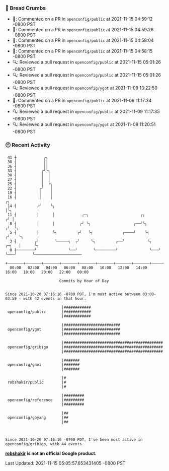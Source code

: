 ### 🍞 Bread Crumbs

 * 💬: Commented on a PR in  `openconfig/public` at 2021-11-15 04:59:12 -0800 PST
 * 💬: Commented on a PR in  `openconfig/public` at 2021-11-15 04:59:26 -0800 PST
 * 💬: Commented on a PR in  `openconfig/public` at 2021-11-15 04:58:04 -0800 PST
 * 💬: Commented on a PR in  `openconfig/public` at 2021-11-15 04:58:15 -0800 PST
 * 🔍: Reviewed a pull request in  `openconfig/public` at 2021-11-15 05:01:26 -0800 PST
 * 🔍: Reviewed a pull request in  `openconfig/public` at 2021-11-15 05:01:26 -0800 PST
 * 🔍: Reviewed a pull request in  `openconfig/ygot` at 2021-11-09 13:22:50 -0800 PST
 * 💬: Commented on a PR in  `openconfig/public` at 2021-11-09 11:17:34 -0800 PST
 * 🔍: Reviewed a pull request in  `openconfig/public` at 2021-11-09 11:17:35 -0800 PST
 * 🔍: Reviewed a pull request in  `openconfig/ygot` at 2021-11-08 11:20:51 -0800 PST

### 🕘 Recent Activity
```
 41 ┼            ╭╮
 38 ┤            ││
 36 ┤            ││
 33 ┤           ╭╯╰╮
 30 ┤           │  │
 27 ┤           │  │
 25 ┤           │  ╰╮
 22 ┤          ╭╯   │
 19 ┤          │    │
 16 ┤          │    │                                                        ╭╮
 14 ┤         ╭╯    ╰╮                                                       │╰╮
 11 ┤         │      │            ╭─╮                       ╭╮              ╭╯ │
  8 ┤         │      │           ╭╯ ╰╮                   ╭──╯╰╮            ╭╯  ╰╮
  5 ┤         │      ╰╮         ╭╯   ╰╮             ╭────╯    ╰╮          ╭╯    ╰╮
  3 ┤        ╭╯       ╰─────╮  ╭╯     ╰╮         ╭──╯          ╰╮   ╭─╮   │      ╰╮
  0 ┼────────╯              ╰──╯       ╰─────────╯              ╰───╯ ╰───╯       ╰─────────────────────
    +───────+───────+───────+───────+───────+───────+───────+───────+───────+───────+───────+───────+────
  00:00   02:00   04:00   06:00   08:00   10:00   12:00   14:00   16:00   18:00   20:00   22:00   00:00   

						Commits by Hour of Day


Since 2021-10-20 07:16:16 -0700 PDT, I'm most active between 03:00-03:59 - with 42 events in that hour.

```



```
                         |############
 openconfig/public       |############
                         |############

                         |#########################
 openconfig/ygot         |#########################
                         |#########################

                         |############################################
 openconfig/gribigo      |############################################
                         |############################################

                         |#######
 openconfig/gnoi         |#######
                         |#######

                         |#
 robshakir/public        |#
                         |#

                         |#########
 openconfig/reference    |#########
                         |#########

                         |##
 openconfig/goyang       |##
                         |##



Since 2021-10-20 07:16:16 -0700 PDT, I've been most active in openconfig/gribigo, with 44 events.

```
**[robshakir](mailto:robjs@google.com) is not an official Google product.**  


Last Updated: 2021-11-15 05:05:57.653431405 -0800 PST
